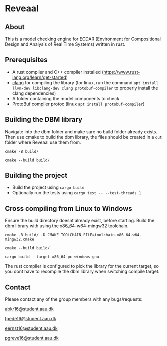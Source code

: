 # Reveaal

## About
This is a model checking engine for ECDAR (Environment for Compositional Design and Analysis of Real Time Systems) written in rust. 

## Prerequisites 
- A rust compiler and C++ compiler installed (https://www.rust-lang.org/learn/get-started) 
- [clang](https://clang.llvm.org/) for compiling the library (for linux, run the command ```apt install llvm-dev libclang-dev clang protobuf-compiler``` to properly install the clang dependencies)
- A folder containing the model components to check
- ProtoBuf compiler protoc (linux ```apt install protobuf-compiler```)

## Building the DBM library

Navigate into the dbm folder and make sure no build folder already exists. Then use cmake to build the dbm library, the files should be created in a `out` folder where Reveaal use them from.

`cmake -B build/`

`cmake --build build/`

## Building the project
- Build the project using `cargo build`
- Optionally run the tests using `cargo test -- --test-threads 1`

## Cross compiling from Linux to Windows
Ensure the build directory doesnt already exist, before starting.
Build the dbm library with using the x86_64-w64-mingw32 toolchain.

`cmake -B build/ -D CMAKE_TOOLCHAIN_FILE=toolchain-x86_64-w64-mingw32.cmake`

`cmake --build build/`

`cargo build --target x86_64-pc-windows-gnu`

The rust compiler is configured to pick the library for the current target, so you dont have to recompile the dbm library when switching compile target.

## Contact
Please contact any of the group members with any bugs/requests:

  abkr16@student.aau.dk
 
  tpede16@student.aau.dk
  
  eernst16@student.aau.dk
  
  pgreve16@student.aau.dk

